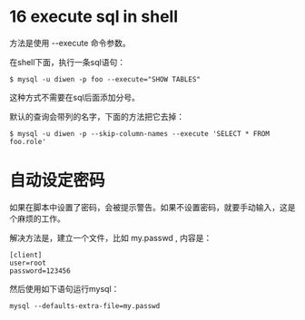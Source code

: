 # 16 execute sql in shell

方法是使用 --execute 命令参数。

在shell下面，执行一条sql语句：

```
$ mysql -u diwen -p foo --execute="SHOW TABLES"
```

这种方式不需要在sql后面添加分号。

默认的查询会带列的名字，下面的方法把它去掉：

```
$ mysql -u diwen -p --skip-column-names --execute 'SELECT * FROM foo.role'
```

# 自动设定密码

如果在脚本中设置了密码，会被提示警告。如果不设置密码，就要手动输入，这是个麻烦的工作。

解决方法是，建立一个文件，比如 my.passwd , 内容是：

```
[client]
user=root
password=123456
```

然后使用如下语句运行mysql：

```
mysql --defaults-extra-file=my.passwd
```